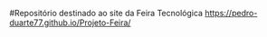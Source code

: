 #Repositório destinado ao site da Feira Tecnológica
https://pedro-duarte77.github.io/Projeto-Feira/

